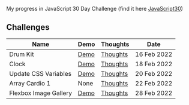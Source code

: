 My progress in JavaScript 30 Day Challenge (find it here [JavaScript30](https://javascript30.com))

## Challenges

| Name                  | Demo                                                                                 | Thoughts                                                                                              | Date        |
| --------------------- | ------------------------------------------------------------------------------------ | ----------------------------------------------------------------------------------------------------- | ----------- |
| Drum Kit              | [Demo](https://mohmousad.github.io/JavaScript30/Challenges/1-Drum-Kit/)              | [Thoughts](https://github.com/mohmousad/JavaScript30/tree/master/Challenges/1-Drum-Kit)               | 16 Feb 2022 |
| Clock                 | [Demo](https://mohmousad.github.io/JavaScript30/Challenges/2-Clock/)                 | [Thoughts](https://github.com/mohmousad/JavaScript30/tree/master/Challenges/2-Clock)                  | 18 Feb 2022 |
| Update CSS Variables  | [Demo](https://mohmousad.github.io/JavaScript30/Challenges/3-Update-CSS-Variables/)  | [Thoughts](https://github.com/mohmousad/JavaScript30/tree/master/Challenges/3-Update-CSS-Variables/)  | 20 Feb 2022 |
| Array Cardio 1        | None                                                                                 | [Thoughts](https://github.com/mohmousad/JavaScript30/tree/master/Challenges/4-Array-Cardio-1)         | 22 Feb 2022 |
| Flexbox Image Gallery | [Demo](https://mohmousad.github.io/JavaScript30/Challenges/5-Flexbox-Image-Gallery/) | [Thoughts](https://github.com/mohmousad/JavaScript30/tree/master/Challenges/5-Flexbox-Image-Gallery/) | 28 Feb 2022 |

